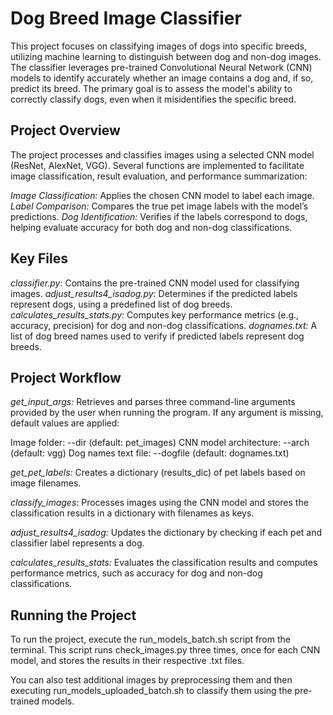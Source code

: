 # Dog Breed Image Classifier
This project focuses on classifying images of dogs into specific breeds, utilizing machine learning to distinguish between dog and non-dog images. The classifier leverages pre-trained Convolutional Neural Network (CNN) models to identify accurately whether an image contains a dog and, if so, predict its breed. The primary goal is to assess the model's ability to correctly classify dogs, even when it misidentifies the specific breed.

## Project Overview
The project processes and classifies images using a selected CNN model (ResNet, AlexNet, VGG). Several functions are implemented to facilitate image classification, result evaluation, and performance summarization:

*Image Classification:* Applies the chosen CNN model to label each image.
*Label Comparison:* Compares the true pet image labels with the model’s predictions.
*Dog Identification:* Verifies if the labels correspond to dogs, helping evaluate accuracy for both dog and non-dog classifications.

## Key Files

*classifier.py:* Contains the pre-trained CNN model used for classifying images.
*adjust_results4_isadog.py:* Determines if the predicted labels represent dogs, using a predefined list of dog breeds.
*calculates_results_stats.py:* Computes key performance metrics (e.g., accuracy, precision) for dog and non-dog classifications.
*dognames.txt:* A list of dog breed names used to verify if predicted labels represent dog breeds.

## Project Workflow

*get_input_args:* Retrieves and parses three command-line arguments provided by the user when running the program. If any argument is missing, default values are applied:

Image folder: --dir (default: pet_images)
CNN model architecture: --arch (default: vgg)
Dog names text file: --dogfile (default: dognames.txt)

*get_pet_labels:* Creates a dictionary (results_dic) of pet labels based on image filenames.

*classify_images:* Processes images using the CNN model and stores the classification results in a dictionary with filenames as keys.

*adjust_results4_isadog:* Updates the dictionary by checking if each pet and classifier label represents a dog.

*calculates_results_stats:* Evaluates the classification results and computes performance metrics, such as accuracy for dog and non-dog classifications.

## Running the Project

To run the project, execute the run_models_batch.sh script from the terminal. This script runs check_images.py three times, once for each CNN model, and stores the results in their respective .txt files.

You can also test additional images by preprocessing them and then executing run_models_uploaded_batch.sh to classify them using the pre-trained models.
